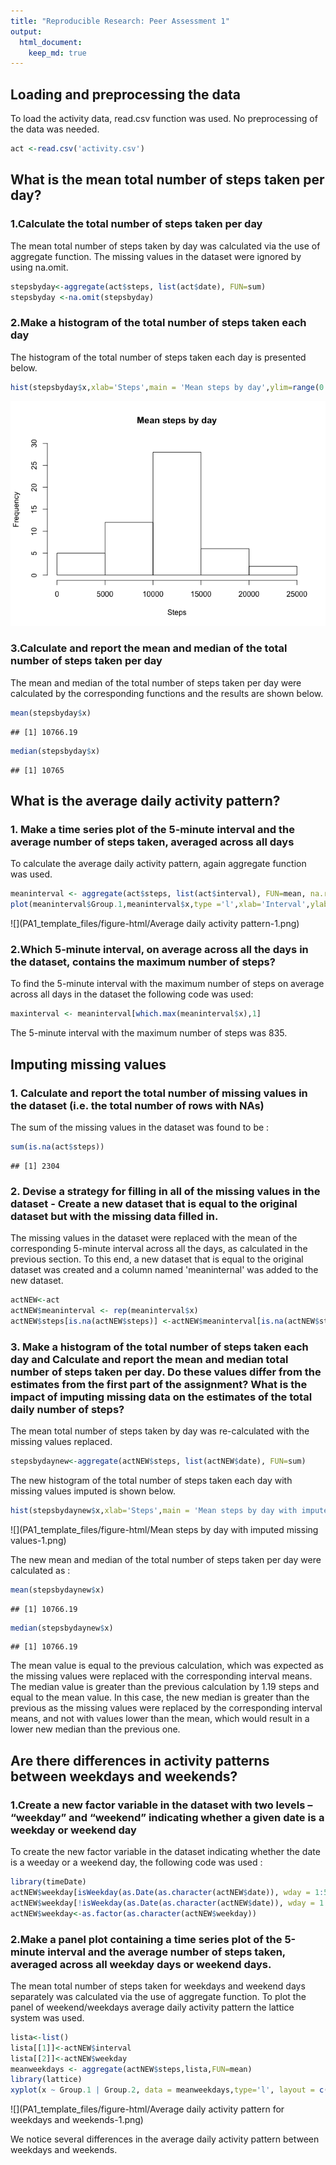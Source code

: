 ```yaml
---
title: "Reproducible Research: Peer Assessment 1"
output: 
  html_document:
    keep_md: true
---
```



## Loading and preprocessing the data
To load the activity data, read.csv function was used. No preprocessing of the data was needed.

```r
act <-read.csv('activity.csv')
```

## What is the mean total number of steps taken per day?
### 1.Calculate the total number of steps taken per day
The mean total number of steps taken by day was calculated via the use of aggregate function. The missing values in the dataset were ignored by using na.omit.


```r
stepsbyday<-aggregate(act$steps, list(act$date), FUN=sum)
stepsbyday <-na.omit(stepsbyday)
```
### 2.Make a histogram of the total number of steps taken each day
The histogram of the total number of steps taken each day is presented below.

```r
hist(stepsbyday$x,xlab='Steps',main = 'Mean steps by day',ylim=range(0:30))
```

![](PA1_template_files/figure-html/Mean_steps_by_day-1.png)<!-- -->

### 3.Calculate and report the mean and median of the total number of steps taken per day
The mean and median of the total number of steps taken per day were calculated by the corresponding functions and the results are shown below.

```r
mean(stepsbyday$x)
```

```
## [1] 10766.19
```

```r
median(stepsbyday$x)
```

```
## [1] 10765
```

## What is the average daily activity pattern?

### 1. Make a time series plot of the 5-minute interval and the average number of steps taken, averaged across all days
To calculate the average daily activity pattern, again aggregate function was used.

```r
meaninterval <- aggregate(act$steps, list(act$interval), FUN=mean, na.rm=T)
plot(meaninterval$Group.1,meaninterval$x,type ='l',xlab='Interval',ylab='Steps',main = 'Average number of steps per interval across all days')
```

![](PA1_template_files/figure-html/Average daily activity pattern-1.png)<!-- -->

### 2.Which 5-minute interval, on average across all the days in the dataset, contains the maximum number of steps?

To find the 5-minute interval with the maximum number of steps on average across all days in the dataset the following code was used:

```r
maxinterval <- meaninterval[which.max(meaninterval$x),1]
```

The 5-minute interval with the maximum number of steps was 835. 

## Imputing missing values

### 1. Calculate and report the total number of missing values in the dataset (i.e. the total number of rows with NAs)
The sum of the missing values in the dataset was found to be :

```r
sum(is.na(act$steps))
```

```
## [1] 2304
```

### 2. Devise a strategy for filling in all of the missing values in the dataset - Create a new dataset that is equal to the original dataset but with the missing data filled in.
The missing values in the dataset were replaced with the mean of the corresponding 5-minute interval across all the days, as calculated in the previous section. To this end, a new dataset that is equal to the original dataset was created and a column named 'meaninternal' was added to the new dataset.


```r
actNEW<-act
actNEW$meaninterval <- rep(meaninterval$x)
actNEW$steps[is.na(actNEW$steps)] <-actNEW$meaninterval[is.na(actNEW$steps)]
```

### 3. Make a histogram of the total number of steps taken each day and Calculate and report the mean and median total number of steps taken per day. Do these values differ from the estimates from the first part of the assignment? What is the impact of imputing missing data on the estimates of the total daily number of steps?

The mean total number of steps taken by day was re-calculated with the missing values replaced.

```r
stepsbydaynew<-aggregate(actNEW$steps, list(actNEW$date), FUN=sum)
```

The new histogram of the total number of steps taken each day with missing values imputed is shown below. 

```r
hist(stepsbydaynew$x,xlab='Steps',main = 'Mean steps by day with imputed missing values',ylim=range(0:40))
```

![](PA1_template_files/figure-html/Mean steps by day with imputed missing values-1.png)<!-- -->

The new mean and median of the total number of steps taken per day were calculated as :

```r
mean(stepsbydaynew$x)
```

```
## [1] 10766.19
```

```r
median(stepsbydaynew$x)
```

```
## [1] 10766.19
```

The mean value is equal to the previous calculation, which was expected as the missing values were replaced with the corresponding interval means. 
The median value is greater than the previous calculation by 1.19 steps and equal to the mean value. In this case, the new median is greater than the previous as the missing values were replaced by the corresponding interval means, and not with values lower than the mean, which would result in a lower new median than the previous one. 

## Are there differences in activity patterns between weekdays and weekends?

### 1.Create a new factor variable in the dataset with two levels – “weekday” and “weekend” indicating whether a given date is a weekday or weekend day
To create the new factor variable in the dataset indicating whether the date is a weeday or a weekend day, the following code was used :

```r
library(timeDate)
actNEW$weekday[isWeekday(as.Date(as.character(actNEW$date)), wday = 1:5)]<-'Weekday'
actNEW$weekday[!isWeekday(as.Date(as.character(actNEW$date)), wday = 1:5)]<-'Weekend'
actNEW$weekday<-as.factor(as.character(actNEW$weekday))
```

### 2.Make a panel plot containing a time series plot of the 5-minute interval and the average number of steps taken, averaged across all weekday days or weekend days.
The mean total number of steps taken for weekdays and weekend days separately was calculated via the use of aggregate function. To plot the panel of weekend/weekdays average daily activity pattern the lattice system was used.

```r
lista<-list()
lista[[1]]<-actNEW$interval
lista[[2]]<-actNEW$weekday
meanweekdays <- aggregate(actNEW$steps,lista,FUN=mean)
library(lattice)
xyplot(x ~ Group.1 | Group.2, data = meanweekdays,type='l', layout = c(1, 2),xlab='Interval',ylab='Number of steps',main='Average daily activity pattern for weekdays and weekends')
```

![](PA1_template_files/figure-html/Average daily activity pattern for weekdays and weekends-1.png)<!-- -->

We notice several differences in the average daily activity pattern between weekdays and weekends.
